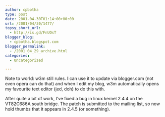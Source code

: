 ```yaml
---
author: cpbotha
type: post
date: 2001-04-30T01:14:00+00:00
url: /2001/04/30/1477/
topsy_short_url:
  - http://is.gd/FnUOsT
blogger_blog:
  - cpbotha.blogspot.com
blogger_permalink:
  - /2001_04_29_archive.html
categories:
  - Uncategorized

---
```

Note to world: w3m still rules. I can use it to update via blogger.com (not even opera can do that) and when I edit my blog, w3m automatically opens my favourite text editor (jed, doh) to do this with.

After quite a bit of work, I&#8217;ve fixed a bug in linux kernel 2.4.4 on the VT82C686A south bridge. The patch is submitted to the mailing list, so now hold thumbs that it appears in 2.4.5 (or something).